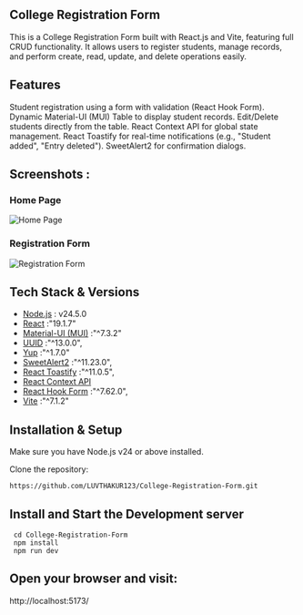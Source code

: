## College Registration Form

This is a College Registration Form built with React.js and Vite, featuring full CRUD functionality.
It allows users to register students, manage records, and perform create, read, update, and delete operations easily.

## Features

Student registration using a form with validation (React Hook Form).
Dynamic Material-UI (MUI) Table to display student records.
Edit/Delete students directly from the table.
React Context API for global state management.
React Toastify for real-time notifications (e.g., "Student added", "Entry deleted").
SweetAlert2 for confirmation dialogs.

## Screenshots :
### Home Page  
![Home Page](./screenshots/home.png)  

### Registration Form  
![Registration Form](./screenshots/form.png)  

 ## Tech Stack & Versions
- [Node.js](https://nodejs.org/) : v24.5.0
- [React](https://reactjs.org/) :"19.1.7" 
- [Material-UI (MUI)](https://mui.com/) :"^7.3.2"
- [UUID](https://www.npmjs.com/package/uuid)  :"^13.0.0",
- [Yup](https://www.npmjs.com/package/yup) :"^1.7.0"
- [SweetAlert2](https://sweetalert2.github.io/)  :"^11.23.0",
- [React Toastify](https://fkhadra.github.io/react-toastify/introduction) :"^11.0.5",
- [React Context API](https://react.dev/learn/passing-data-deeply-with-context)  
- [React Hook Form](https://react-hook-form.com/)  :"^7.62.0",
- [Vite](https://vitejs.dev/)  :"^7.1.2"


## Installation & Setup

Make sure you have Node.js v24  or above installed.

Clone the repository: 

    https://github.com/LUVTHAKUR123/College-Registration-Form.git



## Install and Start the Development server

     cd College-Registration-Form
     npm install
     npm run dev

##  Open your browser and visit:

  http://localhost:5173/
